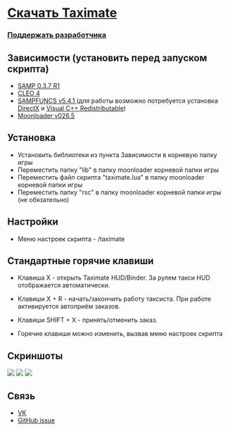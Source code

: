 # [Скачать Taximate](https://github.com/21se/Taximate/releases)
### [Поддержать разработчика](https://qiwi.com/n/TWONSE)

## Зависимости (установить перед запуском скрипта)
-   [SAMP 0.3.7 R1](http://files.sa-mp.com/sa-mp-0.3.7-install.exe)
-   [CLEO 4](https://cleo.li)
-   [SAMPFUNCS v5.4.1 ](https://www.blast.hk/threads/17/) (для работы возможно потребуется установка [DirectX](https://drive.google.com/file/d/1iRiGqZDgx_2iBCml0vVHNE4DqC9_t4VD/view?usp=sharing) и [Visual C++ Redistributable](https://drive.google.com/file/d/1UwrY220FaUXkA4NjnzSuHapjkWbNImS3/view?usp=sharing))
-   [Moonloader v026.5](https://www.blast.hk/threads/13305/)

## Установка

- Установить библиотеки из пункта Зависимости в корневую папку игры
- Переместить папку "lib" в папку moonloader корневой папки игры
- Переместить файл скрипта "taximate.lua" в папку moonloader корневой папки игры
- Переместить папку "rsc" в папку moonloader корневой папки игры (не обязательно)

## Настройки
- Меню настроек скрипта - /taximate

## Стандартные горячие клавиши
- Клавиша X - открыть Taximate HUD/Binder. За рулем такси HUD отображается автоматически.

- Клавиши X + R - начать/закончить работу таксиста. При работе активируется автоприём заказов.

- Клавиши SHIFT + X - принять/отменить заказ.

- Горячие клавиши можно изменить, вызвав меню настроек скрипта

## Скриншоты

![ ](https://i.imgur.com/RTmMI61.png)
![ ](https://i.imgur.com/nyNEWRR.png)
![ ](https://i.imgur.com/1rDyS6k.png)

## Связь

- [VK](https://vk.com/twonse)
- [GitHub issue](https://github.com/21se/Taximate/issues/new)
